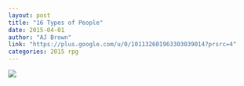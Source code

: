 ```yaml
---
layout: post
title: "16 Types of People"
date: 2015-04-01
author: "AJ Brown"
link: "https://plus.google.com/u/0/101132601963303039014?prsrc=4"
categories: 2015 rpg
---
```


![]({{site.url}}/2015images/16TypesofPeople.jpg)